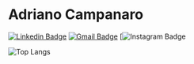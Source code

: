 # Adriano Campanaro
[![Linkedin Badge](https://img.shields.io/badge/-adrianocampanaro-blue?style=flat-square&logo=Linkedin&logoColor=white&link=https://www.linkedin.com/in/adrianocampanaro/)](https://www.linkedin.com/in/adrianocampanaro/) [![Gmail Badge](https://img.shields.io/badge/-adrianocampanaro@gmail.com-c14438?style=flat-square&logo=Gmail&logoColor=white&link=mailto:adrianocampanaro@gmail.com)](adrianocampanaro@gmail.com) [![Instagram Badge](https://img.shields.io/badge/-adrianocampanaro-8a3ab9?style=flat-square&logo=Instagram&logoColor=white&link=https://www.instagram.com/adrianocampanaro/)

![Top Langs](https://github-readme-stats.vercel.app/api/top-langs/?username=campanaro)

<!--
**campanaro/campanaro** is a ✨ _special_ ✨ repository because its `README.md` (this file) appears on your GitHub profile.

Here are some ideas to get you started:

- 🔭 I’m currently working on ...
- 🌱 I’m currently learning ...
- 👯 I’m looking to collaborate on ...
- 🤔 I’m looking for help with ...
- 💬 Ask me about ...
- 📫 How to reach me: ...
- 😄 Pronouns: ...
- ⚡ Fun fact: ...
-->
